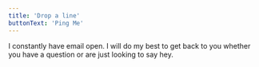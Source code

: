 ```yaml
---
title: 'Drop a line'
buttonText: 'Ping Me'
---
```


I constantly have email open. I will do my best to get back to you whether you have a question or are just looking to say hey.
